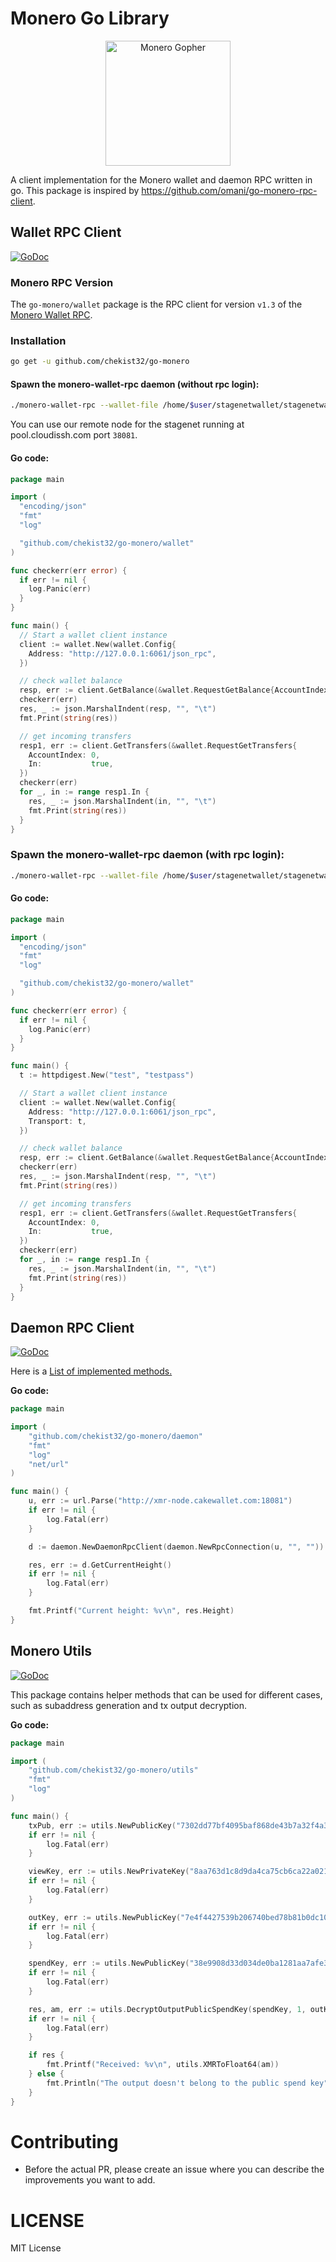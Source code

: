 Monero Go Library
====================

<p align="center">
<img src="./media/img/monero_gopher.png" alt="Monero Gopher" width="200" />
</p>

A client implementation for the Monero wallet and daemon RPC written in go.
This package is inspired by https://github.com/omani/go-monero-rpc-client.

## Wallet RPC Client

[![GoDoc](https://godoc.org/github.com/chekist32/go-monero/wallet?status.svg)](https://godoc.org/github.com/chekist32/go-monero/wallet)

### Monero RPC Version
The ```go-monero/wallet``` package is the RPC client for version `v1.3` of the [Monero Wallet RPC](https://www.getmonero.org/resources/developer-guides/wallet-rpc.html).

### Installation

```sh
go get -u github.com/chekist32/go-monero
```

#### Spawn the monero-wallet-rpc daemon (without rpc login):

```sh
./monero-wallet-rpc --wallet-file /home/$user/stagenetwallet/stagenetwallet --daemon-address pool.cloudissh.com:38081 --stagenet --rpc-bind-port 6061 --password 'mystagenetwalletpassword' --disable-rpc-login
```
You can use our remote node for the stagenet running at pool.cloudissh.com port `38081`.

#### Go code:

```Go
package main

import (
  "encoding/json"
  "fmt"
  "log"

  "github.com/chekist32/go-monero/wallet"
)

func checkerr(err error) {
  if err != nil {
    log.Panic(err)
  }
}

func main() {
  // Start a wallet client instance
  client := wallet.New(wallet.Config{
    Address: "http://127.0.0.1:6061/json_rpc",
  })

  // check wallet balance
  resp, err := client.GetBalance(&wallet.RequestGetBalance{AccountIndex: 0})
  checkerr(err)
  res, _ := json.MarshalIndent(resp, "", "\t")
  fmt.Print(string(res))

  // get incoming transfers
  resp1, err := client.GetTransfers(&wallet.RequestGetTransfers{
    AccountIndex: 0,
    In:           true,
  })
  checkerr(err)
  for _, in := range resp1.In {
    res, _ := json.MarshalIndent(in, "", "\t")
    fmt.Print(string(res))
  }
}
```

### Spawn the monero-wallet-rpc daemon (with rpc login):

```sh
./monero-wallet-rpc --wallet-file /home/$user/stagenetwallet/stagenetwallet --daemon-address pool.cloudissh.com:38081 --stagenet --rpc-bind-port 6061 --password 'mystagenetwalletpassword' --rpc-login test:testpass
```

#### Go code:

```Go
package main

import (
  "encoding/json"
  "fmt"
  "log"

  "github.com/chekist32/go-monero/wallet"
)

func checkerr(err error) {
  if err != nil {
    log.Panic(err)
  }
}

func main() {
  t := httpdigest.New("test", "testpass")

  // Start a wallet client instance
  client := wallet.New(wallet.Config{
    Address: "http://127.0.0.1:6061/json_rpc",
    Transport: t,
  })

  // check wallet balance
  resp, err := client.GetBalance(&wallet.RequestGetBalance{AccountIndex: 0})
  checkerr(err)
  res, _ := json.MarshalIndent(resp, "", "\t")
  fmt.Print(string(res))

  // get incoming transfers
  resp1, err := client.GetTransfers(&wallet.RequestGetTransfers{
    AccountIndex: 0,
    In:           true,
  })
  checkerr(err)
  for _, in := range resp1.In {
    res, _ := json.MarshalIndent(in, "", "\t")
    fmt.Print(string(res))
  }
}
```


## Daemon RPC Client

[![GoDoc](https://godoc.org/github.com/chekist32/go-monero/wallet?status.svg)](https://godoc.org/github.com/chekist32/go-monero/daemon)

Here is a [List of implemented methods.](https://github.com/chekist32/go-monero/issues/3)

**Go code:**
```Go
package main

import (
	"github.com/chekist32/go-monero/daemon"
	"fmt"
	"log"
	"net/url"
)

func main() {
	u, err := url.Parse("http://xmr-node.cakewallet.com:18081")
	if err != nil {
		log.Fatal(err)
	}

	d := daemon.NewDaemonRpcClient(daemon.NewRpcConnection(u, "", ""))

	res, err := d.GetCurrentHeight()
	if err != nil {
		log.Fatal(err)
	}

	fmt.Printf("Current height: %v\n", res.Height)
}
```

## Monero Utils

[![GoDoc](https://godoc.org/github.com/chekist32/go-monero/wallet?status.svg)](https://godoc.org/github.com/chekist32/go-monero/utils)

This package contains helper methods that can be used for different cases, such as subaddress generation and tx output decryption.

**Go code:**
```Go
package main

import (
	"github.com/chekist32/go-monero/utils"
	"fmt"
	"log"
)

func main() {
	txPub, err := utils.NewPublicKey("7302dd77bf4095baf868de43b7a32f4a36fe9d8b48ccfff537157a4a786fa364")
	if err != nil {
		log.Fatal(err)
	}

	viewKey, err := utils.NewPrivateKey("8aa763d1c8d9da4ca75cb6ca22a021b5cca376c1367be8d62bcc9cdf4b926009")
	if err != nil {
		log.Fatal(err)
	}

	outKey, err := utils.NewPublicKey("7e4f4427539b206740bed78b81b0dc10acb89aa1545880863f73264492ee0c16")
	if err != nil {
		log.Fatal(err)
	}

	spendKey, err := utils.NewPublicKey("38e9908d33d034de0ba1281aa7afe3907b795cea14852b3d8fe276e8931cb130")
	if err != nil {
		log.Fatal(err)
	}

	res, am, err := utils.DecryptOutputPublicSpendKey(spendKey, 1, outKey, "5db33f80fd4990bc", txPub, viewKey)
	if err != nil {
		log.Fatal(err)
	}

	if res {
		fmt.Printf("Received: %v\n", utils.XMRToFloat64(am))
	} else {
		fmt.Println("The output doesn't belong to the public spend key")
	}
}
```

# Contributing
- Before the actual PR, please create an issue where you can describe the improvements you want to add.


# LICENSE
MIT License
